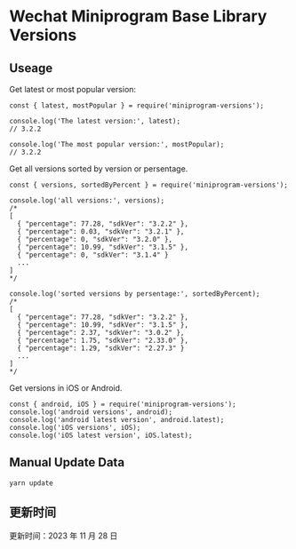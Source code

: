 
# Wechat Miniprogram Base Library Versions

## Useage

Get latest or most popular version:

```;
const { latest, mostPopular } = require('miniprogram-versions');

console.log('The latest version:', latest);
// 3.2.2

console.log('The most popular version:', mostPopular);
// 3.2.2

```

Get all versions sorted by version or persentage.

```
const { versions, sortedByPercent } = require('miniprogram-versions');

console.log('all versions:', versions);
/*
[
  { "percentage": 77.28, "sdkVer": "3.2.2" },
  { "percentage": 0.03, "sdkVer": "3.2.1" },
  { "percentage": 0, "sdkVer": "3.2.0" },
  { "percentage": 10.99, "sdkVer": "3.1.5" },
  { "percentage": 0, "sdkVer": "3.1.4" }
  ...
]
*/

console.log('sorted versions by persentage:', sortedByPercent);
/*
[
  { "percentage": 77.28, "sdkVer": "3.2.2" },
  { "percentage": 10.99, "sdkVer": "3.1.5" },
  { "percentage": 2.37, "sdkVer": "3.0.2" },
  { "percentage": 1.75, "sdkVer": "2.33.0" },
  { "percentage": 1.29, "sdkVer": "2.27.3" }
  ...
]
*/
```

Get versions in iOS or Android.

```
const { android, iOS } = require('miniprogram-versions');
console.log('android versions', android);
console.log('android latest version', android.latest);
console.log('iOS versions', iOS);
console.log('iOS latest version', iOS.latest);
```

## Manual Update Data

```
yarn update
```

## 更新时间

更新时间：2023 年 11 月 28 日
